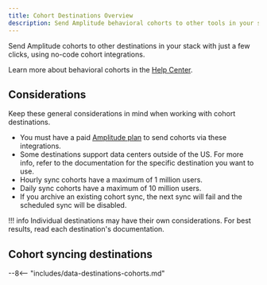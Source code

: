 ```yaml
---
title: Cohort Destinations Overview
description: Send Amplitude behavioral cohorts to other tools in your stack with just a few clicks, using no-code cohort integrations. 
---
```


Send Amplitude cohorts to other destinations in your stack with just a few clicks, using no-code cohort integrations.

Learn more about behavioral cohorts in the [Help Center](https://help.amplitude.com/hc/en-us/articles/231881448).

## Considerations

Keep these general considerations in mind when working with cohort destinations.

- You must have a paid [Amplitude plan](https://amplitude.com/pricing) to send cohorts via these integrations.
- Some destinations support data centers outside of the US. For more info, refer to the documentation for the specific destination you want to use. 
- Hourly sync cohorts have a maximum of 1 million users.
- Daily sync cohorts have a maximum of 10 million users.
- If you archive an existing cohort sync, the next sync will fail and the scheduled sync will be disabled.

!!! info
    Individual destinations may have their own considerations. For best results, read each destination's documentation.

## Cohort syncing destinations

--8<-- "includes/data-destinations-cohorts.md"
